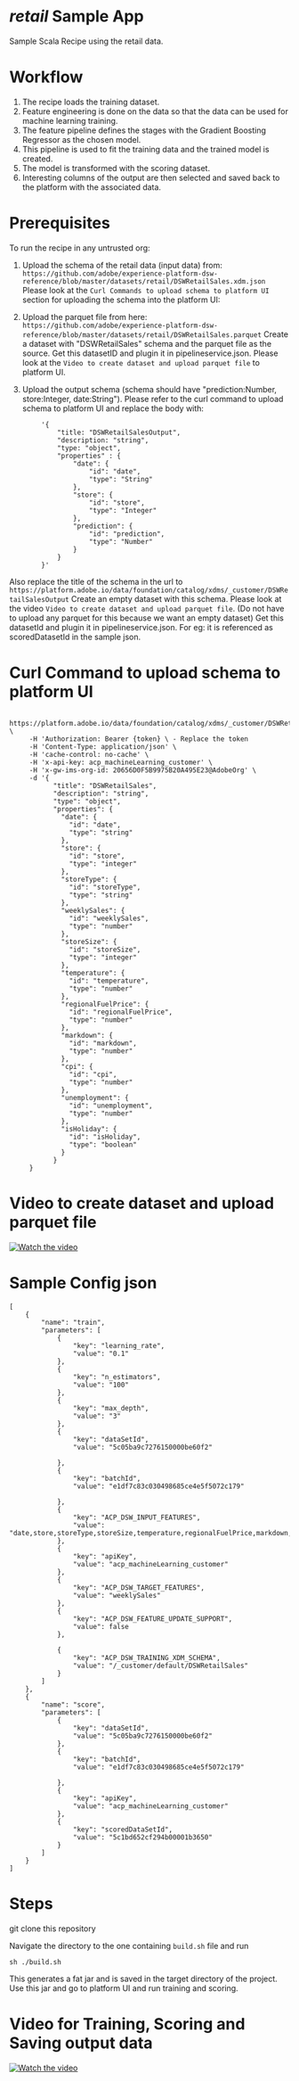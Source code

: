 # _retail_ Sample App

Sample Scala Recipe using the retail data.

# Workflow
 
1. The recipe loads the training dataset.
2. Feature engineering is done on the data so that the data can be used for machine learning training. 
2. The feature pipeline defines the stages with the Gradient Boosting Regressor as the chosen model.
3. This pipeline is used to fit the training data and the trained model is created. 
4. The model is transformed with the scoring dataset. 
5. Interesting columns of the output are then selected and saved back to the platform with the associated data.

# Prerequisites

To run the recipe in any untrusted org:

1. Upload the schema of the retail data (input data) from: 
`https://github.com/adobe/experience-platform-dsw-reference/blob/master/datasets/retail/DSWRetailSales.xdm.json`
Please look at the `Curl Commands to upload schema to platform UI` section for uploading the schema into the platform UI:

2. Upload the parquet file from here:
`https://github.com/adobe/experience-platform-dsw-reference/blob/master/datasets/retail/DSWRetailSales.parquet`
Create a dataset with "DSWRetailSales" schema and the parquet file as the source. Get this datasetID and plugin it in pipelineservice.json.
Please look at the `Video to create dataset and upload parquet file` to platform UI.

3. Upload the output schema (schema should have "prediction:Number, store:Integer, date:String"). 
Please refer to the curl command to upload schema to platform UI and replace the body with:

```
        '{
            "title: "DSWRetailSalesOutput",
            "description: "string",
            "type: "object",
            "properties" : {
                "date": {
                    "id": "date",
                    "type": "String"
                },
                "store": {
                    "id": "store",
                    "type": "Integer"
                },
                "prediction": {
                    "id": "prediction",
                    "type": "Number"
                }
            }                
        }'
```
Also replace the title of the schema in the url to `https://platform.adobe.io/data/foundation/catalog/xdms/_customer/DSWRetailSalesOutput`
Create an empty dataset with this schema. 
Please look at the video `Video to create dataset and upload parquet file`. 
(Do not have to upload any parquet for this because we want an empty dataset)
Get this datasetId and plugin it in pipelineservice.json. For eg: it is referenced as scoredDatasetId in the sample json.


# Curl Command to upload schema to platform UI

```curl -X POST \
     https://platform.adobe.io/data/foundation/catalog/xdms/_customer/DSWRetailSales \
     -H 'Authorization: Bearer {token} \ - Replace the token 
     -H 'Content-Type: application/json' \
     -H 'cache-control: no-cache' \
     -H 'x-api-key: acp_machineLearning_customer' \
     -H 'x-gw-ims-org-id: 20656D0F5B9975B20A495E23@AdobeOrg' \
     -d '{
           "title": "DSWRetailSales",
           "description": "string",
           "type": "object",
           "properties": {
             "date": {
               "id": "date",
               "type": "string"
             },
             "store": {
               "id": "store",
               "type": "integer"
             },
             "storeType": {
               "id": "storeType",
               "type": "string"
             },
             "weeklySales": {
               "id": "weeklySales",
               "type": "number"
             },
             "storeSize": {
               "id": "storeSize",
               "type": "integer"
             },
             "temperature": {
               "id": "temperature",
               "type": "number"
             },
             "regionalFuelPrice": {
               "id": "regionalFuelPrice",
               "type": "number"
             },
             "markdown": {
               "id": "markdown",
               "type": "number"
             },
             "cpi": {
               "id": "cpi",
               "type": "number"
             },
             "unemployment": {
               "id": "unemployment",
               "type": "number"
             },
             "isHoliday": {
               "id": "isHoliday",
               "type": "boolean"
             }
           }
     }
```
# Video to create dataset and upload parquet file

[![Watch the video](../images/HomePage.png)](https://youtu.be/pRyN-Xb2cyo)

# Sample Config json
```
[
    {
        "name": "train",
        "parameters": [
            {
                "key": "learning_rate",
                "value": "0.1"
            },
            {
                "key": "n_estimators",
                "value": "100"
            },
            {
                "key": "max_depth",
                "value": "3"
            },
            {
                "key": "dataSetId",
                "value": "5c05ba9c7276150000be60f2"

            },
            {
                "key": "batchId",
                "value": "e1df7c83c030498685ce4e5f5072c179"

            },
            {
                "key": "ACP_DSW_INPUT_FEATURES",
                "value": "date,store,storeType,storeSize,temperature,regionalFuelPrice,markdown,cpi,unemployment,isHoliday"
            },
            {
                "key": "apiKey",
                "value": "acp_machineLearning_customer"
            },
            {
                "key": "ACP_DSW_TARGET_FEATURES",
                "value": "weeklySales"
            },
            {
                "key": "ACP_DSW_FEATURE_UPDATE_SUPPORT",
                "value": false
            },

            {
                "key": "ACP_DSW_TRAINING_XDM_SCHEMA",
                "value": "/_customer/default/DSWRetailSales"
            }
        ]
    },
    {
        "name": "score",
        "parameters": [
            {
                "key": "dataSetId",
                "value": "5c05ba9c7276150000be60f2"
            },
            {
                "key": "batchId",
                "value": "e1df7c83c030498685ce4e5f5072c179"

            },
            {
                "key": "apiKey",
                "value": "acp_machineLearning_customer"
            },
            {
                "key": "scoredDataSetId",
                "value": "5c1bd652cf294b00001b3650"
            }
        ]
    }
]

```


# Steps 

git clone this repository

Navigate the directory to the one containing `build.sh` file and run

```
sh ./build.sh
```

This generates a fat jar and is saved in the target directory of the project. 
Use this jar and go to platform UI and run training and scoring.

# Video for Training, Scoring and Saving output data
[![Watch the video](../images/HomePage.png)](https://youtu.be/SmOD-LBISwU)






